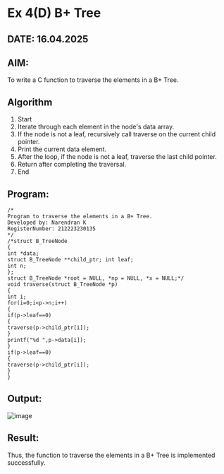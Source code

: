 # Ex 4(D) B+ Tree
## DATE: 16.04.2025
## AIM:
To write a C function to traverse the elements in a B+ Tree.

## Algorithm
1. Start
2. Iterate through each element in the node's data array.
3. If the node is not a leaf, recursively call traverse on the current child pointer.
4. Print the current data element.
5. After the loop, if the node is not a leaf, traverse the last child pointer.
6. Return after completing the traversal.
7. End   

## Program:
```
/*
Program to traverse the elements in a B+ Tree.
Developed by: Narendran K
RegisterNumber: 212223230135
*/
/*struct B_TreeNode
{
int *data;
struct B_TreeNode **child_ptr; int leaf;
int n;
};
struct B_TreeNode *root = NULL, *np = NULL, *x = NULL;*/
void traverse(struct B_TreeNode *p)
{
int i;
for(i=0;i<p->n;i++)
{
if(p->leaf==0)
{
traverse(p->child_ptr[i]);
}
printf("%d ",p->data[i]);
}
if(p->leaf==0)
{
traverse(p->child_ptr[i]);
}
}
```

## Output:
![image](https://github.com/user-attachments/assets/0d0c78a5-8534-43d2-9dda-28bb78b92af2)



## Result:
Thus, the function to traverse the elements in a B+ Tree is implemented successfully.
